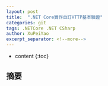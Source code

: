 ```yaml
---
layout: post
title:  ".NET Core實作自訂HTTP基本驗證"
categories: git
tags: .NETCore .NET CSharp
author: XuPeiYao
excerpt_separator: <!--more-->
---
```


* content
{:toc}

## 摘要



<!--more-->
